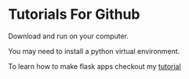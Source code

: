 
# Tutorials For Github

Download and run on your computer.

You may need to install a python virtual environment.

To learn how to make flask apps checkout my
[tutorial](https://github.com/kevcoxe/Simple-Flask-App)


